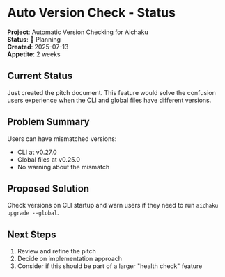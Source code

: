 # Auto Version Check - Status

**Project**: Automatic Version Checking for Aichaku  
**Status**: 🌱 Planning  
**Created**: 2025-07-13  
**Appetite**: 2 weeks  

## Current Status

Just created the pitch document. This feature would solve the confusion users experience when the CLI and global files have different versions.

## Problem Summary

Users can have mismatched versions:
- CLI at v0.27.0
- Global files at v0.25.0
- No warning about the mismatch

## Proposed Solution

Check versions on CLI startup and warn users if they need to run `aichaku upgrade --global`.

## Next Steps

1. Review and refine the pitch
2. Decide on implementation approach
3. Consider if this should be part of a larger "health check" feature